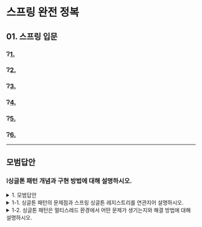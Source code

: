 # 스프링 완전 정복

## 01. 스프링 입문

### ❔[1. ](#❕1)
### ❔[2. ](#❕2)
### ❔[3. ](#)
### ❔[4. ](#)
### ❔[5. ](#)
### ❔[6. ](#)

---
## 모범답안

### ❕싱글톤 패턴 개념과 구현 방법에 대해 설명하시오.

<details> <summary>1. 모범답안</summary> <div markdown="1">  


  ```
  싱글톤 패턴은 클래스의 인스턴스가 딱 1개만 생성되는 것을 보장하는 디자인 패턴으로, 한 번 생성된 객체를 어디에서든지 참조할 수 있도록 한다.
  가장 단순한 구현 방식으로는 먼저 static 영역에 싱글톤 객체 instance 를 하나 생성해서 올려둔다. 
  이 때 객체에 대한 직접 접근을 막기 위해 private 으로 선언하며, 
  동일한 인스턴스를 2개 이상 생성하지 못하도록 생성자 또한 private 으로 선언한다. 
  그리고 해당 인스턴스를 반환하는 static 메소드 getInstance() 만을 사용해서 싱글톤 객체를 가져올 수 있도록 한다.
  ```

  ##### 해설
  위 답변은 강의에서 가장 단순하게 구현한 방법을 토대로 설명한 것인데, 다음과 같은 구현 방식도 많이 사용한다.
  인스턴스를 미리 만들지 않고 필요할 때 생성하도록 만드는 방법으로, getInstance() 로 인스턴스를 가져오려고 할 때 
  인스턴스 객체가 생성되어 있지 않으면(null) 그 때 인스턴스 객체를 생성하고, 이미 존재하는 경우에는 생성되어있는 객체를 리턴하는 방식이다.

  class Singleton {
    private static Singleton instance = null;

    public static Singleton getInstance() {

        if (instance == null) {
            instance = new Singleton();
        }

        return instance;
    }

    private Singleton() {}
  }
</div> </details>


<details> <summary>1-1. 싱글톤 패턴의 문제점과 스프링 싱글톤 레지스트리를 연관지어 설명하시오.</summary> <div markdown="1">  


  ```
  싱글톤 패턴은 구현 코드 자체도 많이 들어가고, 클라이언트가 구체 클래스에 의존하는 특성 상 DIP나 OCP와 같은 객체지향 원칙을 위배할 수 있다.
  그리고 private 생성자를 갖고 있어 객체 지향의 장점인 상속과 다형성 적용이 불가하다.
  이외에도 만들어지는 방식이 제한적이어서 테스트하기가 어려워 안티 패턴이라고도 한다.

  그러나 스프링 컨테이너는 싱글톤 패턴을 적용하지 않아도 객체 인스턴스를 싱글톤으로 관리하는데 이 기능을 싱글톤 레지스트리라고 한다. 
  이렇게 객체 생성을 스프링에 위임함으로써, 앞서 언급한 자바 언어 레벨에서 직접 구현하면서 생기는 단점들이 모두 제거된다.
  ```

  ##### 해설
  객체지향 원칙을 지키기 위해서는 인터페이스로 설계하는 것이 좋은 설계이다.
  그러나 싱글톤을 사용할 때 대부분 인터페이스가 아니라 구현 클래스의 객체를 미리 생성해놓고 정적 메소드를 이용해서 구현하기 때문에 
  객체지향 원칙을 위배하게 된다.(DIP 위반)
  또한 싱글톤 클래스를 사용하는 다른 클래스들은 싱글톤 객체에 직접 의존하게 되어 결합도가 높아져셔(OCP 위반) 수정이나 단위 테스트의 어려움이
  생긴다.
  그 외에도 객체를 private 으로 설정하므로 상속이 불가능하여 다형성같은 객체지향 특징을 적용할 수 없으므로 객체지향의 의도와 맞지 않는다.

  스프링 컨테이너는 싱글톤 패턴을 적용하지 않아도 직접 객체 인스턴스를 싱글톤 형태로 관리하는데 이 기능을 싱글톤 레지스트리라고 한다.
  스프링의 이러한 기능 덕에 평범한 객체도 하나의 인스턴스 뿐인 싱글톤으로 존재가 가능하므로,
  싱글톤을 만들기 위해 static 메소드나 private 생성자 등을 이용할 필요가 없다.
  따라서 상속이 가능해지고 객체지향적으로 개발할 수 있으며, 생성자 파라미터를 통해 구현체를 주입받거나 테스트를 할 때에도 
  제약없이 자유롭게 사용할 수 있다.
</div> </details>



<details> <summary>1-2. 싱글톤 패턴은 멀티스레드 환경에서 어떤 문제가 생기는지와 해결 방법에 대해 설명하시오.</summary> <div markdown="1">  


  ```
  여러 개의 스레드가 한 인스턴스에 접근함으로써 동시성 문제가 생길 수 있다.
  여러 클라이언트가 하나의 같은 객체 인스턴스를 공유하므로 무상태로 설계해야 한다. 
  해결 방법으로는 필드 대신에 공유되지 않는 지역 변수나 파라미터, ThreadLocal, Synchronized 등을 사용해야 한다.
  ```

  ##### 해설
  한 인스턴스에서 어떤 필드를 읽는 용도로만 사용되면 문제가 되지 않지만, 스레드는 순차 실행되는 것이 아니므로 쓰는 용도로도 사용하게 된다면
  동시성 문제(동일한 자원에 대해 여러 스레드가 동시에 접근 하면서 발생하는 문제)가 발생하게 된다. 이외에도 싱글톤 패턴으로 생성되는 객체가
  전역변수를 가졌을 때에도 문제가 생긴다.

  먼저 싱글톤 패턴으로 생성되는 객체가 전역변수인 경우, 전역 변수 영역은 JVM의 Heap에 저장됨으로 여러 스레드가 공유되므로 Thread Safe 
  하지 않다. 반면 지역변수 영역은 JVM의 Stack에 저장됨으로 각자의 스레드를 갖고 있어 Thread Safe 하므로, 지역 변수나 파라미터로
  변경해주면 해결이 가능하다.

  ThreadLocal은 간단하게 말하면 스레드 전용 보관소로, 만약 인스턴스의 필드가 ThreadLocal로 이루어져 있다면 임의의 스레드가 해당 필드에
  접근할 때 해당 스레드가 어느 스레드인지 파악을 한다. 그리고 스레드의 전용 필드를 생성하거나 스레드의 전용 필드에 있는 값을 반환해주어 동시성
  문제를 해결할 수 있다. ThreadLocal 을 사용하게 되면 싱글턴 인스턴스의 필드를 모든 스레드가 안전하게 공유를 할 수 있다. (ThreadLocal
  을 사용한 후 필요없어지면 반드시 remove() 를 사용해서 없애주어야 한다.)

  (여러 개의 쓰레드가 동시에 싱글톤 클래스의 getInstance() 에 접근하는 경우) Synchronized 키워드를 사용하여 getInstance() 메소드를
  동기화해주면, 최초로 접근한 스레드가 해당 메소드 호출을 종료할 때까지 다른 스레드가 접근하지 못하도록 lock을 걸어준다.
  다만 getInstance() 를 호출할 때마다 lock 이 걸려 성능 저하가 발생한다는 단점이 있다.

  참고 : https://inpa.tistory.com/entry/GOF-%F0%9F%92%A0-%EC%8B%B1%EA%B8%80%ED%86%A4Singleton-%ED%8C%A8%ED%84%B4-%EA%BC%BC%EA%BC%BC%ED%95%98%EA%B2%8C-%EC%95%8C%EC%95%84%EB%B3%B4%EC%9E%90


</div> </details>